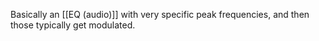 Basically an [[EQ (audio)]] with very specific peak frequencies, and then those typically get modulated.